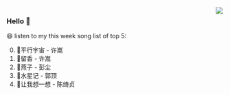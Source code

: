 <img align="right"  src="https://github-readme-stats.vercel.app/api/top-langs/?username=kvnZero" />

### Hello 👋

😄 listen to my this week song list of top 5:

0. 🌈平行宇宙 - 许嵩
1. 🌈留香 - 许嵩
2. 🌈燕子 - 彭尘
3. 🌈水星记 - 郭顶
4. 🌈让我想一想 - 陈绮贞

